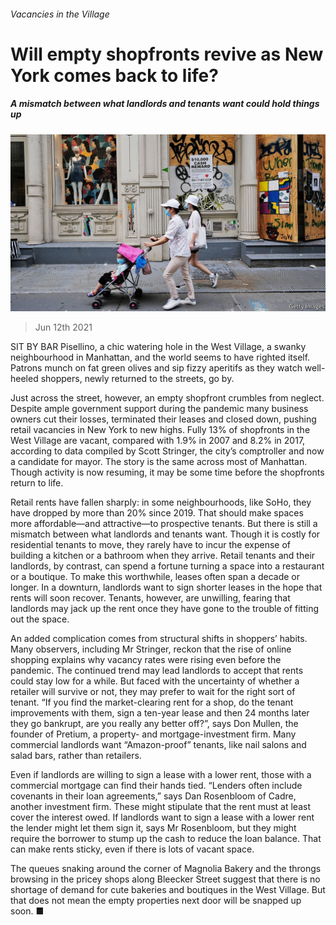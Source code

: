 ###### Vacancies in the Village

# Will empty shopfronts revive as New York comes back to life? 

##### A mismatch between what landlords and tenants want could hold things up 

![image](images/20210612_FNP001_0.jpg) 

> Jun 12th 2021 

SIT BY BAR Pisellino, a chic watering hole in the West Village, a swanky neighbourhood in Manhattan, and the world seems to have righted itself. Patrons munch on fat green olives and sip fizzy aperitifs as they watch well-heeled shoppers, newly returned to the streets, go by.

Just across the street, however, an empty shopfront crumbles from neglect. Despite ample government support during the pandemic many business owners cut their losses, terminated their leases and closed down, pushing retail vacancies in New York to new highs. Fully 13% of shopfronts in the West Village are vacant, compared with 1.9% in 2007 and 8.2% in 2017, according to data compiled by Scott Stringer, the city’s comptroller and now a candidate for mayor. The story is the same across most of Manhattan. Though activity is now resuming, it may be some time before the shopfronts return to life.


Retail rents have fallen sharply: in some neighbourhoods, like SoHo, they have dropped by more than 20% since 2019. That should make spaces more affordable—and attractive—to prospective tenants. But there is still a mismatch between what landlords and tenants want. Though it is costly for residential tenants to move, they rarely have to incur the expense of building a kitchen or a bathroom when they arrive. Retail tenants and their landlords, by contrast, can spend a fortune turning a space into a restaurant or a boutique. To make this worthwhile, leases often span a decade or longer. In a downturn, landlords want to sign shorter leases in the hope that rents will soon recover. Tenants, however, are unwilling, fearing that landlords may jack up the rent once they have gone to the trouble of fitting out the space.

An added complication comes from structural shifts in shoppers’ habits. Many observers, including Mr Stringer, reckon that the rise of online shopping explains why vacancy rates were rising even before the pandemic. The continued trend may lead landlords to accept that rents could stay low for a while. But faced with the uncertainty of whether a retailer will survive or not, they may prefer to wait for the right sort of tenant. “If you find the market-clearing rent for a shop, do the tenant improvements with them, sign a ten-year lease and then 24 months later they go bankrupt, are you really any better off?”, says Don Mullen, the founder of Pretium, a property- and mortgage-investment firm. Many commercial landlords want “Amazon-proof” tenants, like nail salons and salad bars, rather than retailers.

Even if landlords are willing to sign a lease with a lower rent, those with a commercial mortgage can find their hands tied. “Lenders often include covenants in their loan agreements,” says Dan Rosenbloom of Cadre, another investment firm. These might stipulate that the rent must at least cover the interest owed. If landlords want to sign a lease with a lower rent the lender might let them sign it, says Mr Rosenbloom, but they might require the borrower to stump up the cash to reduce the loan balance. That can make rents sticky, even if there is lots of vacant space.

The queues snaking around the corner of Magnolia Bakery and the throngs browsing in the pricey shops along Bleecker Street suggest that there is no shortage of demand for cute bakeries and boutiques in the West Village. But that does not mean the empty properties next door will be snapped up soon. ■

